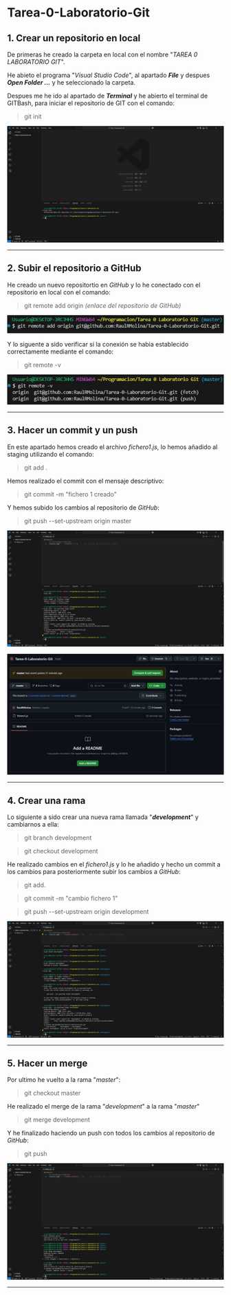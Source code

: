# Tarea-0-Laboratorio-Git
## 1. **Crear un repositorio en local**

De primeras he creado la carpeta en local con el nombre "*TAREA 0 LABORATORIO GIT*".

He abieto el programa "*Visual Studio Code*", al apartado ***File*** y despues ***Open Folder ...*** y he seleccionado la carpeta.

Despues me he ido al apartado de ***Terminal*** y he abierto el terminal de GITBash, para iniciar el repositorio de GIT con el comando:

> git init

![alt text](<capturas/Captura 1.jpg>)

---

## 2. **Subir el repositorio a GitHub**

He creado un nuevo repositortio en *GitHub* y lo he conectado con el repositorio en local con el comando:

> git remote add origin *(enlace del repositorio de GitHub)*

![alt text](<capturas/captura 2a.jpg>)

Y lo siguente a sido verificar si la conexión se habia establecido correctamente mediante el comando:

>git remote -v

![alt text](<capturas/captura 2b.jpg>)

---

## 3. **Hacer un commit y un push**

En este apartado hemos creado el archivo *fichero1.js*, lo hemos añadido al staging utilizando el comando:

> git add .

Hemos realizado el commit con el mensaje descriptivo:

>git commit -m "fichero 1 creado"

Y hemos subido los cambios al repositorio de *GitHub*:

>git push --set-upstream origin master

![alt text](<capturas/captura 3.jpg>)

![alt text](<capturas/captura 3b.jpg>)

---

## 4. **Crear una rama**

Lo siguiente a sido crear una nueva rama llamada "***development***" y cambiarnos a ella:

> git branch development

> git checkout development

He realizado cambios en el *fichero1.js* y lo he añadido y hecho un commit a los cambios para posteriormente subir los cambios a *GitHub*:

> git add.

> git commit -m "cambio fichero 1"

> git push --set-upstream origin development

![alt text](capturas/Captura4.jpg)

---

## 5. **Hacer un merge**

Por ultimo he vuelto a la rama "*master*":

> git checkout master

He realizado el merge de la rama "*development*" a la rama "*master*"

> git merge development

Y he finalizado haciendo un push con todos los cambios al repositorio de *GitHub*:

> git push

![alt text](capturas/Captura5.jpg)

---
